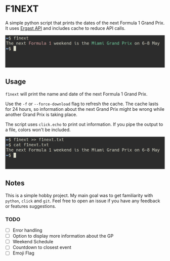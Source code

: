 # F1NEXT

A simple python script that prints the dates of the next Formula 1 Grand Prix.
It uses [Ergast API](https://ergast.com/mrd/terms/) and includes cache to reduce API calls.

![Example of output](screenshot1.png "Example")

## Usage

`f1next` will print the name and date of the next Formula 1 Grand Prix.

Use the `-f` or `--force-download` flag to refresh the cache.
The cache lasts for 24 hours, so information about the next Grand Prix might be wrong while another Grand Prix is taking place.

The script uses `click.echo` to print out information. If you pipe the output to a file, colors won't be included.

![Piping to a file](screenshot2.png "Pipe to file")


## Notes

This is a simple hobby project. My main goal was to get familiarity with `python`, `click` and `git`. 
Feel free to open an issue if you have any feedback or features suggestions.

### TODO

- [ ] Error handling 
- [ ] Option to display more information about the GP 
- [ ] Weekend Schedule 
- [ ] Countdown to closest event 
- [ ] Emoji Flag 
